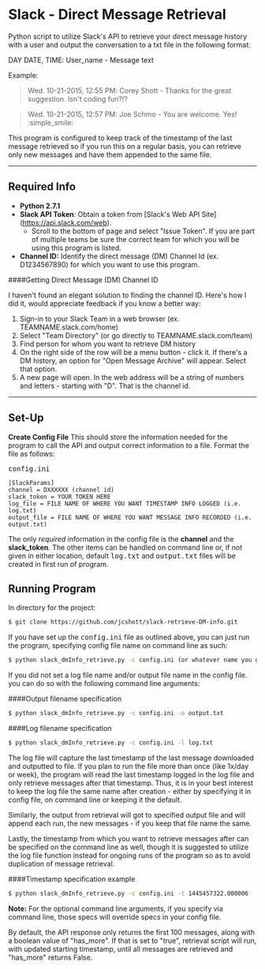 Slack - Direct Message Retrieval
====================================
Python script to utilize Slack's API to retrieve your direct message history with a user and output the conversation to a txt file in the following format:

DAY DATE, TIME: User_name - Message text

Example:

>Wed. 10-21-2015, 12:55 PM: Corey Shott - Thanks for the great suggestion. Isn't coding fun?!?

>Wed. 10-21-2015, 12:57 PM: Joe Schmo - You are welcome. Yes! :simple_smile:

This program is configured to keep track of the timestamp of the last message retrieved so if you run this on a regular basis, you can retrieve only new messages and have them appended to the same file.

____

## Required Info ##

* <b> Python 2.7.1</b>
* <b>Slack API Token</b>:  Obtain a token from [Slack's Web API Site] (https://api.slack.com/web).
	+ Scroll to the bottom of page and select "Issue Token".  If you are part of multiple teams be sure the correct team for which you will be using this program is listed.
* <b>Channel ID:</b> Identify the direct message (DM) Channel Id (ex. D1234567890) for which you want to use this program.

####Getting Direct Message (DM) Channel ID

I haven't found an elegant solution to finding the channel ID.  Here's how I did it, would appreciate feedback if you know a better way:

1. Sign-in to your Slack Team in a web browser (ex. TEAMNAME.slack.com/home)
2. Select "Team Directory" (or go directly to TEAMNAME.slack.com/team)
3. Find person for whom you want to retrieve DM history 
4. On the right side of the row will be a menu button - click it. If there's a DM history, an option for "Open Message Archive" will appear.  Select that option.
5. A new page will open.  In the web address will be a string of numbers and letters - starting with "D".  That is the channel id.

____

## Set-Up ##

**Create Config File**
This should store the information needed for the program to call the API and output correct information to a file.  Format the file as follows:

<kbd>config.ini</kbd>

```
[SlackParams]
channel = DXXXXXX (channel id) 
slack_token = YOUR TOKEN HERE 
log_file = FILE NAME OF WHERE YOU WANT TIMESTAMP INFO LOGGED (i.e. log.txt)
output_file = FILE NAME OF WHERE YOU WANT MESSAGE INFO RECORDED (i.e. output.txt)
```
The only *required* information in the config file is the **channel** and the **slack_token**.  The other items can be handled on command line or, if not given in either location, default <kbd>log.txt</kbd> and <kbd>output.txt</kbd> files will be created in first run of program.

## Running Program ##

In directory for the project:

```sh
$ git clone https://github.com/jcshott/slack-retrieve-DM-info.git
```

If you have set up the <kbd>config.ini</kbd> file as outlined above, you can just run the program, specifying config file name on command line as such:

```sh
$ python slack_dmInfo_retrieve.py -c config.ini (or whatever name you gave it, as long as its a *.ini file) `
```

If you did not set a log file name and/or output file name in the config file. you can do so with the following command line arguments:

####Output filename specification

```sh
$ python slack_dmInfo_retrieve.py -c config.ini -o output.txt
```

####Log filename specification

```sh
$ python slack_dmInfo_retrieve.py -c config.ini -l log.txt
```

The log file will capture the last timestamp of the last message downloaded and outputted to file.  If you plan to run the file more than once (like 1x/day or week), the program will read the last timestamp logged in the log file and only retrieve messages after that timestamp.  Thus, it is in your best interest to keep the log file the same name after creation - either by specifying it in config file, on command line or keeping it the default.


Similarly, the output from retrieval will got to specified output file and will append each run, the new messages - if you keep that file name the same.

Lastly, the timestamp from which you want to retrieve messages after can be specified on the command line as well, though it is suggested to utilize the log file function instead for ongoing runs of the program so as to avoid duplication of message retrieval.

####Timestamp specification example

```sh
$ python slack_dmInfo_retrieve.py -c config.ini -t 1445457322.000006
```

<b>Note:</b> For the optional command line arguments, if you specify via command line, those specs will override specs in your config file.

By default, the API response only returns the first 100 messages, along with a boolean value of "has_more".  If that is set to "true", retrieval script will run, with updated starting timestamp, until all messages are retrieved and "has_more" returns False.